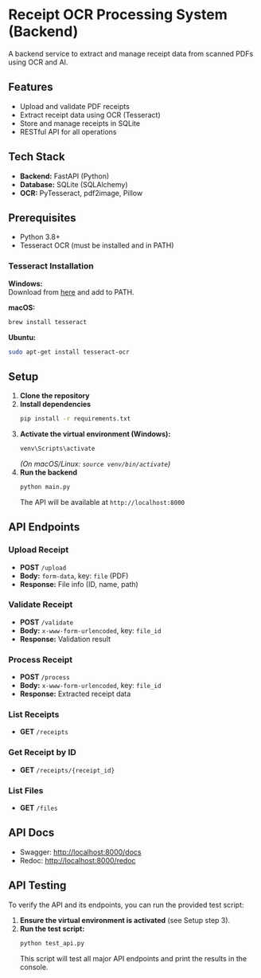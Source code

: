 # Receipt OCR Processing System (Backend)

A backend service to extract and manage receipt data from scanned PDFs using OCR and AI.

## Features

- Upload and validate PDF receipts
- Extract receipt data using OCR (Tesseract)
- Store and manage receipts in SQLite
- RESTful API for all operations

## Tech Stack

- **Backend:** FastAPI (Python)
- **Database:** SQLite (SQLAlchemy)
- **OCR:** PyTesseract, pdf2image, Pillow

## Prerequisites

- Python 3.8+
- Tesseract OCR (must be installed and in PATH)

### Tesseract Installation

**Windows:**  
Download from [here](https://github.com/UB-Mannheim/tesseract/wiki) and add to PATH.

**macOS:**  
```sh
brew install tesseract
```

**Ubuntu:**  
```sh
sudo apt-get install tesseract-ocr
```

## Setup

1. **Clone the repository**
2. **Install dependencies**
   ```sh
   pip install -r requirements.txt
   ```
3. **Activate the virtual environment (Windows):**
   ```sh
   venv\Scripts\activate
   ```
   *(On macOS/Linux: `source venv/bin/activate`)*
4. **Run the backend**
   ```sh
   python main.py
   ```
   The API will be available at `http://localhost:8000`

## API Endpoints

### Upload Receipt
- **POST** `/upload`
- **Body:** `form-data`, key: `file` (PDF)
- **Response:** File info (ID, name, path)

### Validate Receipt
- **POST** `/validate`
- **Body:** `x-www-form-urlencoded`, key: `file_id`
- **Response:** Validation result

### Process Receipt
- **POST** `/process`
- **Body:** `x-www-form-urlencoded`, key: `file_id`
- **Response:** Extracted receipt data

### List Receipts
- **GET** `/receipts`

### Get Receipt by ID
- **GET** `/receipts/{receipt_id}`

### List Files
- **GET** `/files`

## API Docs

- Swagger: [http://localhost:8000/docs](http://localhost:8000/docs)
- Redoc: [http://localhost:8000/redoc](http://localhost:8000/redoc)

## API Testing

To verify the API and its endpoints, you can run the provided test script:

1. **Ensure the virtual environment is activated** (see Setup step 3).
2. **Run the test script:**
   ```sh
   python test_api.py
   ```
   This script will test all major API endpoints and print the results in the console.